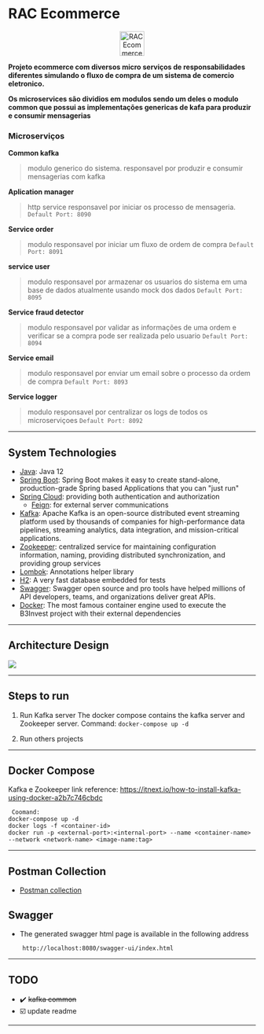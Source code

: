 # RAC Ecommerce

<p align="center">
  <a href="https://github.com/rafacancian/java-kafka-ecommerce">
    <img width="50px" src="https://raw.githubusercontent.com/rafacancian/java-kafka-ecommerce/pictures/helper/layouts/rac-ecommerce-logo.png" alt="RAC Ecommerce Logo">
  </a>
</p>

**Projeto ecommerce com diversos micro serviços de responsabilidades diferentes simulando o fluxo 
de compra de um sistema de comercio eletronico.**

**Os microservices são dividios em modulos sendo um deles o modulo common que possui as implementações
genericas de kafa para produzir e consumir mensagerias**

### Microserviços

**Common kafka**
>  modulo generico do sistema.
>  responsavel por produzir e consumir mensagerias com kafka

**Aplication manager** 
> http service responsavel por iniciar os processo de mensageria.
>```Default Port: 8090 ```

**Service order**
>    modulo responsavel por iniciar um fluxo de ordem de compra
>```Default Port: 8091```

**service user**
> modulo responsavel por armazenar os usuarios do sistema em uma base de dados
> atualmente usando mock dos dados
>```Default Port: 8095```

**Service fraud detector**
> modulo responsavel por validar as informações de uma ordem e verificar
> se a compra pode ser realizada pelo usuario 
>```Default Port: 8094```

**Service email**
> modulo responsavel por enviar um email sobre o processo da ordem de compra
>```Default Port: 8093```

**Service logger**
> modulo responsavel por centralizar os logs de todos os microserviçoes
>```Default Port: 8092```
            
---

## System Technologies
- [Java]: Java 12 
- [Spring Boot]: Spring Boot makes it easy to create stand-alone, production-grade Spring based Applications that you can "just run"
- [Spring Cloud]: providing both authentication and authorization 
  - [Feign]: for external server communications
- [Kafka]: Apache Kafka is an open-source distributed event streaming platform used by thousands of companies for high-performance data pipelines, streaming analytics, data integration, and mission-critical applications.
- [Zookeeper]: centralized service for maintaining configuration information, naming, providing distributed synchronization, and providing group services
- [Lombok]: Annotations helper library
- [H2]: A very fast database embedded for tests
- [Swagger]: Swagger open source and pro tools have helped millions of API developers, teams, and organizations deliver great APIs.
- [Docker]: The most famous container engine used to execute the B3Invest project with their external dependencies

---

## Architecture Design
![](https://raw.githubusercontent.com/rafacancian/java-kafka-ecommerce/pictures/helper/architecture/architecture.png)

---

## Steps to run
1. Run Kafka server 
The docker compose contains the kafka server and Zookeeper server.
Command: ```docker-compose up -d```

2. Run others projects

---

## Docker Compose
Kafka e Zookeeper
link reference: https://itnext.io/how-to-install-kafka-using-docker-a2b7c746cbdc
```
 Coomand: 
docker-compose up -d
docker logs -f <container-id>
docker run -p <external-port>:<internal-port> --name <container-name> --network <network-name> <image-name:tag>
```

---

## Postman Collection
- [Postman collection][postman-file]

## Swagger
- The generated swagger html page is available in the following address
```
    http://localhost:8080/swagger-ui/index.html
```

---
## TODO

- :heavy_check_mark: ~~kafka common~~ 
- :ballot_box_with_check: update readme

---

[Java]: https://www.java.com/pt-BR/    
[spring boot]: https://spring.io/projects/spring-boot
[spring cloud]: https://spring.io/projects/spring-cloud
[feign]: https://github.com/OpenFeign/feign
[kafka]: https://kafka.apache.org/
[Zookeeper]: https://zookeeper.apache.org/
[lombok]: https://github.com/rzwitserloot/lombok
[h2]: http://h2database.com/html/main.html
[Swagger]: https://swagger.io/
[docker]: https://www.docker.com/
[postman-file]: https://github.com/rafacancian/java-kafka-ecommerce/tree/main/application-manager/postman

